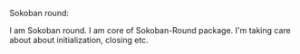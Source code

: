 Sokoban round:

I am Sokoban round.
I am core of Sokoban-Round package.
I'm taking care about about initialization, closing etc.